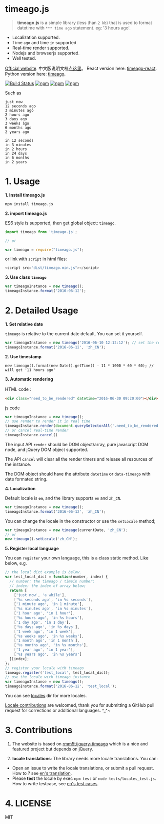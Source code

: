 # timeago.js

> **timeago.js** is a simple library (less than `2 kb`) that is used to format datetime with `*** time ago` statement. eg: '3 hours ago'.

 - Localization supported.
 - Time `ago` and time `in` supported.
 - Real-time render supported.
 - Nodejs and browserjs supported.
 - Well tested.

[Official website](http://timeago.org/). 中文版说明文档[点这里](README_zh.md)。 React version here: [timeago-react](https://github.com/hustcc/timeago-react). Python version here: [timeago](https://github.com/hustcc/timeago).

[![Build Status](https://travis-ci.org/hustcc/timeago.js.svg?branch=master)](https://travis-ci.org/hustcc/timeago.js) [![npm](https://img.shields.io/npm/v/timeago.js.svg?style=flat-square)](https://www.npmjs.com/package/timeago.js) [![npm](https://img.shields.io/npm/dt/timeago.js.svg?style=flat-square)](https://www.npmjs.com/package/timeago.js) [![npm](https://img.shields.io/npm/l/timeago.js.svg?style=flat-square)](https://www.npmjs.com/package/timeago.js)

Such as

```
just now
12 seconds ago
3 minutes ago
2 hours ago
3 days ago
3 weeks ago
6 months ago
2 years ago

in 12 seconds
in 3 minutes
in 2 hours
in 24 days
in 6 months
in 2 years
```


# 1. Usage

**1. Install timeago.js**

```sh
npm install timeago.js
```

**2. import timeago.js**


ES6 style is supported, then get global object: `timeago`.

```js
import timeago from 'timeago.js';

// or

var timeago = require("timeago.js");
```

or link with `script` in html files:

```js
<script src="dist/timeago.min.js"></script>
```

**3. Use class `timeago`**

```js
var timeagoInstance = new timeago();
timeagoInstance.format('2016-06-12');
```


# 2. Detailed Usage

**1. Set relative date**

`timeago` is relative to the current date default. You can set it yourself.

```js
var timeagoInstance = new timeago('2016-06-10 12:12:12'); // set the relative date here.
timeagoInstance.format('2016-06-12', 'zh_CN');
```

**2. Use timestamp**

```
new timeago().format(new Date().getTime() - 11 * 1000 * 60 * 60); // will get '11 hours ago'
```

**3. Automatic rendering**

HTML code：
```html
<div class="need_to_be_rendered" datetime="2016-06-30 09:20:00"></div>
```
js code
```js
var timeagoInstance = new timeago();
// use render to render it in real time
timeagoInstance.render(document.querySelectorAll('.need_to_be_rendered'), 'zh_CN');
// or cancel real-time render
timeagoInstance.cancel()
```

The input API `render` should be DOM object/array, pure javascript DOM node, and jQuery DOM object supported.

The API `cancel` will clear all the render timers and release all resources of the instance.

The DOM object should have the attribute `datetime` or `data-timeago` with date formated string.

**4. Localization**

Default locale is **`en`**, and the library supports `en` and `zh_CN`.

```js
var timeagoInstance = new timeago();
timeagoInstance.format('2016-06-12', 'zh_CN');
```

You can change the locale in the constructor or use the `setLocale` method;

```js
var timeagoInstance = new timeago(currentDate, 'zh_CN');
// or
new timeago().setLocale('zh_CN');
```

**5. Register local language**

You can `register` your own language, this is a class static method. Like below, e.g.

```js
// the local dict example is below.
var test_local_dict = function(number, index) {
  // number: the timeago / timein number;
  // index: the index of array below;
  return [
    ['just now', 'a while'],
    ['%s seconds ago', 'in %s seconds'],
    ['1 minute ago', 'in 1 minute'],
    ['%s minutes ago', 'in %s minutes'],
    ['1 hour ago', 'in 1 hour'],
    ['%s hours ago', 'in %s hours'],
    ['1 day ago', 'in 1 day'],
    ['%s days ago', 'in %s days'],
    ['1 week ago', 'in 1 week'],
    ['%s weeks ago', 'in %s weeks'],
    ['1 month ago', 'in 1 month'],
    ['%s months ago', 'in %s months'],
    ['1 year ago', 'in 1 year'],
    ['%s years ago', 'in %s years']
  ][index];
};
// register your locale with timeago
timeago.register('test_local', test_local_dict);
// use the locale with timeago instance 
var timeagoInstance = new timeago();
timeagoInstance.format('2016-06-12', 'test_local');
```

You can see [locales](locales) dir for more locales. 

[Locale contributions](#3-contributions) are welcomed, thank you for submitting a GitHub pull request for corrections or additional languages. ^_^~


# 3. Contributions

1. The website is based on [rmm5t/jquery-timeago](https://github.com/rmm5t/jquery-timeago) which is a nice and featured project but depends on jQuery.

2. **locale translations**: The library needs more locale translations. You can:

 - Open an issue to write the locale translations, or submit a pull request. How to ? see [en's translation](locales/en.js). 
 - Please **test** the locale by exec `npm test` or `node tests/locales_test.js`. How to write testcase, see [en's test cases](tests/locales/en.js).


# 4. LICENSE

MIT
